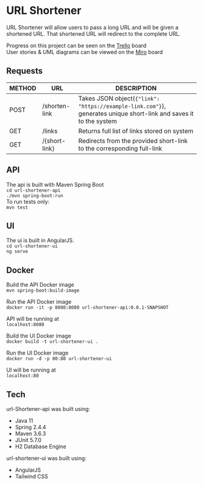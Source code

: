 # URL Shortener
URL Shortener will allow users to pass a long URL and will be given a shortened URL.
That shortened URL will redirect to the complete URL.  

Progress on this project can be seen on the [Trello] board  
User stories & UML diagrams can be viewed on the [Miro] board

## Requests
| METHOD | URL | DESCRIPTION |
| ------ | ------ | ------ |
| POST | /shorten-link | Takes JSON object(```{"link": "https://example-link.com"}```), generates unique short-link and saves it to the system |
| GET | /links | Returns full list of links stored on system |
| GET | /{short-link} | Redirects from the provided short-link to the corresponding full-link |

## API
The api is built with Maven Spring Boot  
```cd url-shortener-api```  
```./mvn spring-boot:run```  
To run tests only:  
```mvn test```  

## UI
The ui is built in AngularJS.  
```cd url-shortener-ui```  
```ng serve```

## Docker
Build the API Docker image  
```mvn spring-boot:build-image```

Run the API Docker image  
```docker run -it -p 8080:8080 url-shortener-api:0.0.1-SNAPSHOT```

API will be running at  
```localhost:8080```  

Build the UI Docker image  
```docker build -t url-shortener-ui .```

Run the UI Docker image  
```docker run -d -p 80:80 url-shortener-ui```

UI will be running at  
```localhost:80```

## Tech
url-Shortener-api was built using:
- Java 11
- Spring 2.4.4
- Maven 3.6.3
- JUnit 5.7.0
- H2 Database Engine
  
url-shortener-ui was built using:
- AngularJS
- Tailwind CSS

[Trello]: <https://trello.com/b/XV99y2JP>
[Miro]: https://miro.com/app/board/o9J_lMOnXfU=/